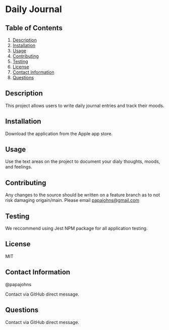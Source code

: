 
  
  # **Daily Journal** 

  ## **Table of Contents**
  1. [Description](#description)
  2. [Installation](#installation)
  3. [Usage](#usage)
  4. [Contributing](#contributing)
  5. [Testing](#testing)
  6. [License](#license)
  7. [Contact Information](#contact-information)
  8. [Questions](#questions)
 
  ## **Description**<a id="description"></a>
  
  This project allows users to write daily journal entries and track their moods.
  
  ## **Installation**<a id="installation"></a>

  Download the application from the Apple app store.

  ## **Usage**<a id="usage"></a>
  
  Use the text areas on the project to document your dialy thoughts, moods, and feelings.
  
  ## **Contributing**<a name="contributing"></a>
  
  Any changes to the source should be written on a feature branch as to not risk damaging origain/main. Please email papajohns@gmail.com
  
  ## **Testing**<a id="testing"></a>
  
  We reccommend using Jest NPM package for all application testing.
  
  ## **License**<a id="license"></a>
  
  MIT  

  ## **Contact Information**<a id="contact-information"></a>
  
  @papajohns

  Contact via GitHub direct message. 

  ## **Questions**<a id="questions"></a>
  
  Contact via GitHub direct message.
  
  
